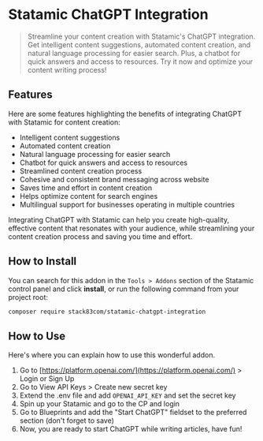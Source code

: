 # Statamic ChatGPT Integration

> Streamline your content creation with Statamic's ChatGPT integration. Get intelligent content suggestions, automated content creation, and natural language processing for easier search. Plus, a chatbot for quick answers and access to resources. Try it now and optimize your content writing process!

## Features

Here are some features highlighting the benefits of integrating ChatGPT with Statamic for content creation:

- Intelligent content suggestions
- Automated content creation
- Natural language processing for easier search
- Chatbot for quick answers and access to resources
- Streamlined content creation process
- Cohesive and consistent brand messaging across website
- Saves time and effort in content creation
- Helps optimize content for search engines
- Multilingual support for businesses operating in multiple countries

Integrating ChatGPT with Statamic can help you create high-quality, effective content that resonates with your audience, while streamlining your content creation process and saving you time and effort.

## How to Install

You can search for this addon in the `Tools > Addons` section of the Statamic control panel and click **install**, or run the following command from your project root:

``` bash
composer require stack83com/statamic-chatgpt-integration
```

## How to Use

Here's where you can explain how to use this wonderful addon.

1. Go to [https://platform.openai.com/](https://platform.openai.com/) > Login or Sign Up
2. Go to View API Keys > Create new secret key
3. Extend the .env file and add `OPENAI_API_KEY` and set the secret key
4. Spin up your Statamic and go to the CP and login
5. Go to Blueprints and add the "Start ChatGPT" fieldset to the preferred section (don't forget to save)
6. Now, you are ready to start ChatGPT while writing articles, have fun!

